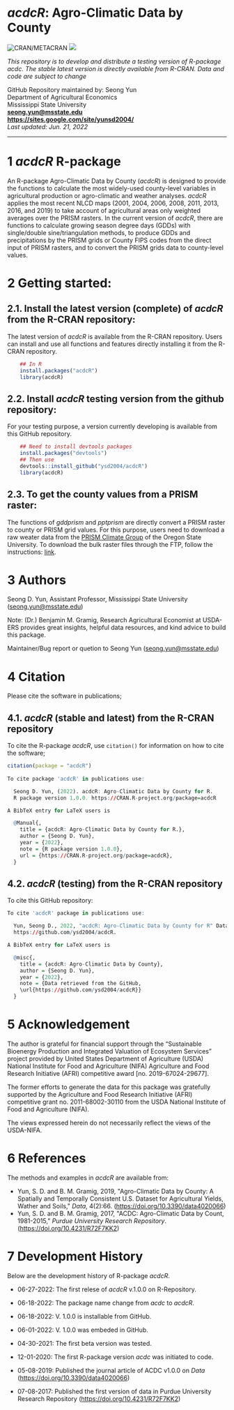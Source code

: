# *acdcR*: Agro-Climatic Data by County

![CRAN/METACRAN](https://img.shields.io/cran/v/acdcR?color=blue) ![](http://cranlogs.r-pkg.org/badges/grand-total/acdcR?color=blue) 

*This repository is to develop and distribute a testing version of R-package _acdc_. The stable latest version is directly available from R-CRAN.*
*Data and code are subject to change*

GitHub Repository maintained by: Seong Yun\
Department of Agricultural Economics\
Mississippi State University\
**<seong.yun@msstate.edu>**\
**<https://sites.google.com/site/yunsd2004/>**\
*Last updated: Jun. 21, 2022*

------------------------------------------------------------------------

1 *acdcR* R-package
==========

An R-package Agro-Climatic Data by County (*acdcR*) is designed to provide the functions to calculate
the most widely-used county-level variables in agricultural production or agro-climatic and weather analyses. *acdcR* applies the most recent NLCD maps (2001, 2004, 2006, 2008, 2011, 2013, 2016, and 2019) to take account of agricultural areas only weighted averages over the PRISM rasters. In the current version of *acdcR*, there are functions to calculate growing season degree days (GDDs) with single/double sine/triangulation methods, to produce GDDs and precipitations by the PRISM grids or County FIPS codes from the direct input of PRISM rasters, and to convert the PRISM grids data to county-level values.

2 Getting started:
==================

2.1. Install the latest version (complete) of *acdcR* from the R-CRAN repository:
--------------------------------------------------

The latest version of *acdcR* is available from the R-CRAN repository. Users can install and use all functions and features directly installing it from the R-CRAN repository.

``` r
    ## In R
    install.packages("acdcR")
    library(acdcR)
```

2.2. Install *acdcR* testing version from the github repository:
---------------------------------
For your testing purpose, a version currently developing is available from this GitHub repository.


``` r
    ## Need to install devtools packages
    install.packages("devtools")
    ## Then use
    devtools::install_github("ysd2004/acdcR")
    library(acdcR)
```

2.3. To get the county values from a PRISM raster:
---------------------------------
The functions of *gddprism* and *pptprism* are directly convert a PRISM raster to county or PRISM grid values. For this purpose, users need to download a raw weater data from the [PRISM Climate Group](https://www.prism.oregonstate.edu/) of the Oregon State University. To download the bulk raster files through the FTP, follow the instructions: [link](https://prism.oregonstate.edu/documents/PRISM_downloads_FTP.pdf).


3 Authors
====================================
Seong D. Yun, Assistant Professor, Mississippi State University (<seong.yun@msstate.edu>)

Note: (Dr.) Benjamin M. Gramig, Research Agricultural Economist at USDA-ERS provides great insights, 
helpful data resources, and kind advice to build this package.

Maintainer/Bug report or quetion to Seong Yun (<seong.yun@msstate.edu>)

4 Citation
====================================
Please cite the software in publications;

4.1. *acdcR* (stable and latest) from the R-CRAN repository
---------------------------------
To cite the R-package *acdcR*, use `citation()` for information on how to cite the software;

```r
citation(package = "acdcR")
 
To cite package 'acdcR' in publications use:

  Seong D. Yun, (2022). acdcR: Agro-Climatic Data by County for R. 
  R package version 1.0.0. https://CRAN.R-project.org/package=acdcR

A BibTeX entry for LaTeX users is

  @Manual{,
    title = {acdcR: Agro-Climatic Data by County for R.},
    author = {Seong D. Yun},
    year = {2022},
    note = {R package version 1.0.0},
    url = {https://CRAN.R-project.org/package=acdcR},
  }
```

4.2. *acdcR* (testing) from the R-CRAN repository
---------------------------------
To cite this GitHub repository:

```r
To cite 'acdcR' package in publications use:

  Yun, Seong D., 2022, "acdcR: Agro-Climatic Data by County for R" Data retrieved from the GitHub,
  https://github.com/ysd2004/acdcR.

A BibTeX entry for LaTeX users is

  @misc{,
    title = {acdcR: Agro-Climatic Data by County},
    author = {Seong D. Yun},
    year = {2022},
    note = {Data retrieved from the GitHub,
    \url{https://github.com/ysd2004/acdcR}}
  }
```

5 Acknowledgement
====================================
The author is grateful for financial support through the “Sustainable Bioenergy Production and Integrated Valuation of Ecosystem Services” project provided by United States Department of Agriculture (USDA) National Institute for Food and Agriculture (NIFA) Agriculture and Food Research Initiative (AFRI) competitive award [no. 2019-67024-29677].

The former efforts to generate the data for this package was gratefully supported by the Agriculture and Food Research Initiative (AFRI) competitive grant no. 2011-68002-30110 from the USDA National Institute of Food and Agriculture (NIFA).

The views expressed herein do not necessarily reflect the views of the USDA-NIFA. 

6 References
====================================
The methods and examples in *acdcR* are available from:

* Yun, S. D. and B. M. Gramig, 2019, "Agro-Climatic Data by County: A Spatially and Temporally Consistent U.S. Dataset for Agricultural Yields, Wather and Soils," *Data*, 4(2):66. (<https://doi.org/10.3390/data4020066>)
* Yun, S. D. and B. M. Gramig, 2017, "ACDC: Agro-Climatic Data by Count, 1981-2015," *Purdue University Research Repository*. (<https://doi.org/10.4231/R72F7KK2>)

7 Development History
====================================

Below are the development history of R-package *acdcR*.

* 06-27-2022: The first relese of *acdcR* v.1.0.0 on R-Repository.

* 06-18-2022: The package name change from *acdc* to *acdcR*.

* 06-18-2022: V. 1.0.0 is installable from GitHub.

* 06-01-2022: V. 1.0.0 was embeded in GitHub.

* 04-30-2021: The first beta version was tested.

* 12-01-2020: The first R-package version *acdc* was initiated to code.

* 05-08-2019: Published the journal article of ACDC v1.0.0 on *Data* (<https://doi.org/10.3390/data4020066>)

* 07-08-2017: Published the first version of data in Purdue University Research Repository (<https://doi.org/10.4231/R72F7KK2>)


